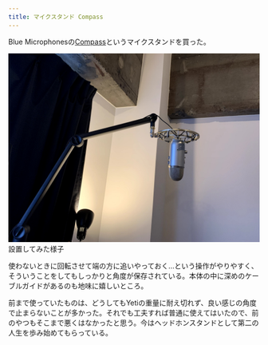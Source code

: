 ```yaml
---
title: マイクスタンド Compass
---
```


Blue Microphonesの[Compass](https://www.amazon.co.jp/dp/B0822PPK7P/?tag=r7kamura07-22)というマイクスタンドを買った。

![](/images/2020-09-16-blue-microphones-compass.jpg)
設置してみた様子

使わないときに回転させて端の方に追いやっておく…という操作がやりやすく、そういうことをしてもしっかりと角度が保存されている。本体の中に深めのケーブルガイドがあるのも地味に嬉しいところ。

前まで使っていたものは、どうしてもYetiの重量に耐え切れず、良い感じの角度で止まらないことが多かった。それでも工夫すれば普通に使えてはいたので、前のやつもそこまで悪くはなかったと思う。今はヘッドホンスタンドとして第二の人生を歩み始めてもらっている。
